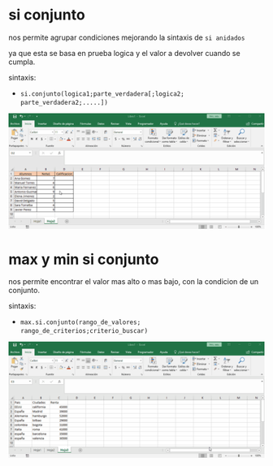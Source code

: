 # si conjunto

nos permite agrupar condiciones mejorando la sintaxis de `si anidados`

ya que esta se basa en prueba logica y el valor a devolver cuando se cumpla.

sintaxis:

+ `si.conjunto(logica1;parte_verdadera[;logica2; parte_verdadera2;.....])`

![si conjunto](../0_img/si_conjunto.gif)

# max y min si conjunto

nos permite encontrar el valor mas alto o mas bajo, con la condicion de un conjunto. 

sintaxis:

+ `max.si.conjunto(rango_de_valores; rango_de_criterios;criterio_buscar)`

![max si conjunto](../0_img/max_min_conjunto.gif)



